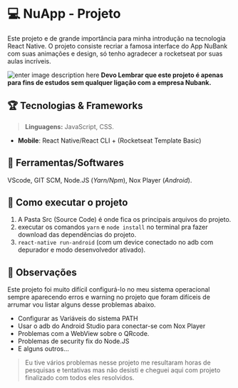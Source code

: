 # :computer:  NuApp - Projeto

Este projeto e de grande importância para minha introdução na tecnologia React Native. O projeto consiste recriar a famosa interface do App NuBank com suas animações e design, só tenho agradecer a rocketseat por suas aulas incríveis.  

![enter image description here](https://user-images.githubusercontent.com/42598095/76099590-1d5dff80-5faa-11ea-9746-7281a4c918a9.gif)
**Devo Lembrar que este projeto é apenas para fins de estudos sem qualquer ligação com a empresa Nubank.**

## :trophy: Tecnologias & Frameworks 

> **Linguagens:** JavaScript, CSS.
 - **Mobile**: React Native/React CLI  + (Rocketseat Template Basic)

## :wrench: Ferramentas/Softwares

VScode, GIT SCM, Node.JS (*Yarn/Npm*), Nox Player (*Android*).

## :dart: Como executar o projeto
 1. A Pasta Src (Source Code) é onde fica os principais arquivos do projeto.
 2. executar  os comandos `yarn` e  `node install` no terminal pra fazer download das dependências do projeto. 
 3. `react-native run-android` (com um device conectado no adb com depurador e modo desenvolvedor ativado).

## :speak_no_evil:  Observações 

Este projeto foi muito difícil configurá-lo no meu sistema operacional sempre aparecendo erros e warning no projeto que foram difíceis de arrumar vou listar alguns desse problemas abaixo.

 - Configurar as Variáveis do sistema PATH
 - Usar o adb do Android Studio para conectar-se com Nox Player
 - Problemas com a WebView sobre o QRcode.
 - Problemas de security fix do Node.JS
 - E alguns outros... 

> Eu tive vários problemas nesse projeto me resultaram horas de pesquisas e tentativas mas não desisti e cheguei aqui com projeto finalizado com todos eles resolvidos. 
